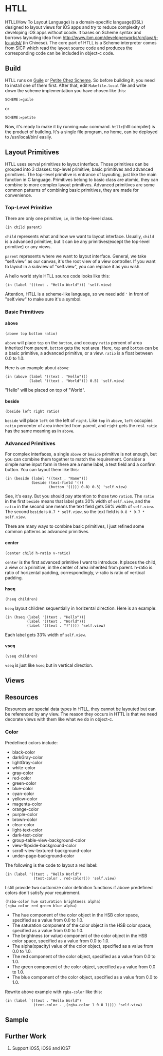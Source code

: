 HTLL
====

HTLL(How To Layout Language) is a domain-specific language(DSL)
designed to layout views for iOS apps and try to reduce complexity of
developing iOS apps without xcode. It bases on Scheme syntax and
borrows layouting idea from
http://www.ibm.com/developerworks/cn/java/j-lo-uidsl/ (in
Chinese). The core part of HTLL is a Scheme interpreter comes from
SICP which read the layout source code and produces the corresponding
code can be included in object-c code.

Build
-----

HTLL runs on [Guile](http://www.gnu.org/software/guile/) or [Petite
Chez Scheme](http://www.scheme.com/petitechezscheme.html). So before
building it, you need to install one of them first. After that, edit
`Makefile.local` file and write down the scheme implementation you
have chosen like this:

    SCHEME:=guile

or

    SCHEME:=petite

Now, it's ready to make it by running `make` command. `htllc`(htll
compiler) is the product of building. It's a single file program, no
home, can be deployed to /usr/local/bin/ easily.

Layout Primitives
-----------------

HTLL uses serval primitives to layout interface. Those primitives can
be grouped into 3 classes: top-level primitive, basic primitives and
advanced primitives. The top-level primitive is entrance of layouting,
just like the main function in C language. Primitives belong to basic
class are atomic, they can combine to more complex layout
primitives. Advanced primitives are some common patterns of combining
basic primitives, they are made for convenience.

### Top-Level Primitive

There are only one primitive, `in`, in the top-level class.

    (in child parent)

`child` represents what and how we want to layout interface. Usually,
`child` is a advanced primitive, but it can be any primitives(except
the top-level primitive) or any views.

`parent` represents where we want to layout interface. General, we take
“self.view” as our canvas, it's the root view of a view controller. If
you want to layout in a subview of "self.view", you can replace it as
you wish.

A hello world style HTLL source code looks like this:

    (in (label '((text . "Hello World"))) 'self.view)

Attention, HTLL is a scheme-like language, so we need add `'` in front
of "self.view" to make sure it's a symbol.

### Basic Primitives

#### above

    (above top bottom ratio)

`above` will place `top` on the `bottom`, and occupy `ratio` percent
of area inherited from parent. `bottom` gets the rest area. Here,
`top` and `bottom` can be a basic primitive, a advanced primitive, or
a view. `ratio` is a float between 0.0 to 1.0.

Here is an example about `above`:

    (in (above (label '((text . "Hello")))
               (label '((text . "World"))) 0.5) 'self.view)

"Hello" will be placed on top of "World".

#### beside

    (beside left right ratio)

`beside` will place `left` on the left of `right`. Like `top` in
`above`, `left` occupies `ratio` percenter of area inherited from
parent, and `right` gets the rest. `ratio` has the same meaning as in
`above`.

### Advanced Primitives

For complex interfaces, a single `above` or `beside` primitive is not
enough, but you can combine them together to match the
requirement. Consider a simple name input form in there are a name
label, a text field and a confirm button. You can layout them like
this:

    (in (beside (label '((text . "Name")))
                (beside (text-field '())
                        (button '(())) 0.8) 0.3) 'self.view)

See, it's easy. But you should pay attention to those two
`ratio`s. The `ratio` in the first `beside` means that label gets 30%
width of `self.view`, and the `ratio` in the second one means the text
field gets 56% width of `self.view`. The second `beside` is `0.7 *
self.view`, so the text field is `0.8 * 0.7 * self.view`.

There are many ways to combine basic primitives, I just refined some
common patterns as advanced primitives.

#### center

    (center child h-ratio v-ratio)

`center` is the first advanced primitive I want to introduce. It
places the child, a view or a primitive, in the center of area
inherited from parent. h-ratio is ratio of horizental padding,
correspondingly, v-ratio is ratio of vertical padding.

#### hseq

    (hseq children)

`hseq` layout children sequentially in horizental direction. Here is
an example:

    (in (hseq (label '((text . "Hello")))
              (label '((text . "World")))
              (label '((text . "!")))) 'self.view)

Each label gets 33% width of `self.view`.

#### vseq

    (vseq children)

`vseq` is just like `hseq` but in vertical direction.

Views
-----

Resources
---------

Resources are special data types in HTLL, they cannot be layouted but
can be referenced by any view. The reason they occurs in HTTL is that
we need decorate views with them like what we do in object-c.

### Color

Predefined colors include:

- black-color
- darkGray-color
- lightGray-color
- white-color
- gray-color
- red-color
- green-color
- blue-color
- cyan-color
- yellow-color
- magenta-color
- orange-color
- purple-color
- brown-color
- clear-color
- light-text-color
- dark-text-color
- group-table-view-background-color
- view-flipside-background-color
- scroll-view-textured-background-color
- under-page-background-color

The following is the code to layout a red label:

    (in (label '((text . "Hello World")
                 (text-color . red-color))) 'self.view)

I still provide two customize color definition functions if above
predefined colors don't satisfy your requirement.

    (hsba-color hue saturation brightness alpha)
    (rgba-color red green blue alpha)

- The hue component of the color object in the HSB color space,
  specified as a value from 0.0 to 1.0.
- The saturation component of the color object in the HSB color space,
  specified as a value from 0.0 to 1.0.
- The brightness (or value) component of the color object in the HSB
  color space, specified as a value from 0.0 to 1.0.
- The alpha(opacity) value of the color object, specified as a value
  from 0.0 to 1.0.
- The red component of the color object, specified as a value from 0.0
  to 1.0.
- The green component of the color object, specified as a value from
  0.0 to 1.0.
- The blue component of the color object, specified as a value from
  0.0 to 1.0.

Rewrite above example with `rgba-color` like this:

    (in (label `((text . "Hello World")
                 (text-color . ,(rgba-color 1 0 0 1)))) 'self.view)

Sample
------

Further Work
------------

1. Support iOS5, iOS6 and iOS7
